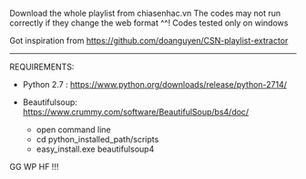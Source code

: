 Download the whole playlist from chiasenhac.vn
The codes may not run correctly if they change the web format ^^!
Codes tested only on windows

Got inspiration from
https://github.com/doanguyen/CSN-playlist-extractor



****************************************************************************************************************
REQUIREMENTS:
- Python 2.7 : https://www.python.org/downloads/release/python-2714/

- Beautifulsoup: https://www.crummy.com/software/BeautifulSoup/bs4/doc/
	+ open command line 
	+ cd python_installed_path/scripts
	+ easy_install.exe beautifulsoup4
	
GG WP HF !!!